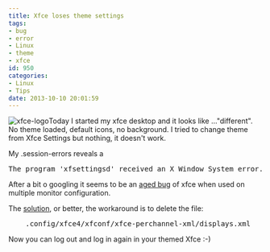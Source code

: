 ```yaml
---
title: Xfce loses theme settings
tags:
- bug
- error
- Linux
- theme
- xfce
id: 950
categories:
- Linux
- Tips
date: 2013-10-10 20:01:59
---
```


![xfce-logo](/images/2014/10/xfce-logo.jpg)Today I started my xfce desktop and it looks like ..."different". No theme loaded, default icons, no background. I tried to change theme from Xfce Settings but nothing, it doesn't work.

My .session-errors reveals a
<pre>The program 'xfsettingsd' received an X Window System error.</pre>
After a bit o googling it seems to be an [aged bug](https://bugzilla.redhat.com/show_bug.cgi?id=867455) of xfce when used on multiple monitor configuration.

The [solution](http://suluke.blogspot.it/2013/07/xfce-suddenly-not-applying-any-themes.html), or better, the workaround is to delete the file:
<pre>
    .config/xfce4/xfconf/xfce-perchannel-xml/displays.xml
</pre>
Now you can log out and log in again in your themed Xfce :-)
